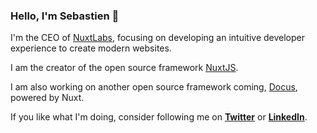 ### Hello, I'm Sebastien 👋

I'm the CEO of [NuxtLabs](https://github.com/nuxtlabs), focusing on developing an intuitive developer experience to create modern websites.

I am the creator of the open source framework [NuxtJS](https://github.com/nuxt/nuxt.js).

I am also working on another open source framework coming, [Docus](https://github.com/docusgen), powered by Nuxt.

If you like what I'm doing, consider following me on [**Twitter**](https://twitter.com/Atinux) or [**LinkedIn**](https://www.linkedin.com/in/atinux/).
